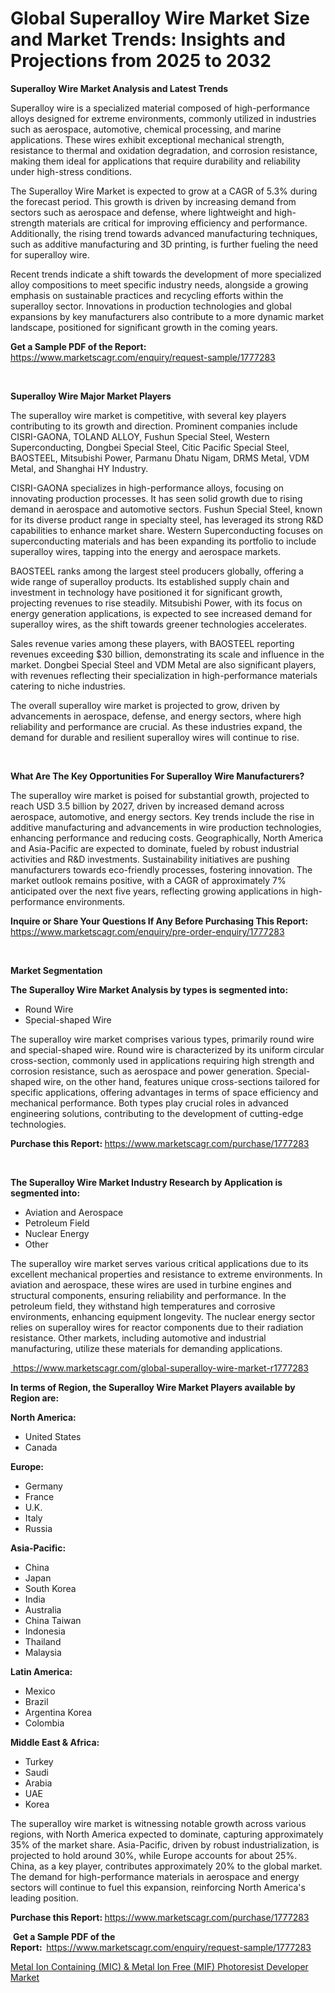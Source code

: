 <p><h1>Global Superalloy Wire Market Size and Market Trends: Insights and Projections from 2025 to 2032</h1></p><p><strong>Superalloy Wire Market Analysis and Latest Trends</strong></p>
<p><p>Superalloy wire is a specialized material composed of high-performance alloys designed for extreme environments, commonly utilized in industries such as aerospace, automotive, chemical processing, and marine applications. These wires exhibit exceptional mechanical strength, resistance to thermal and oxidation degradation, and corrosion resistance, making them ideal for applications that require durability and reliability under high-stress conditions.</p><p>The Superalloy Wire Market is expected to grow at a CAGR of 5.3% during the forecast period. This growth is driven by increasing demand from sectors such as aerospace and defense, where lightweight and high-strength materials are critical for improving efficiency and performance. Additionally, the rising trend towards advanced manufacturing techniques, such as additive manufacturing and 3D printing, is further fueling the need for superalloy wire.</p><p>Recent trends indicate a shift towards the development of more specialized alloy compositions to meet specific industry needs, alongside a growing emphasis on sustainable practices and recycling efforts within the superalloy sector. Innovations in production technologies and global expansions by key manufacturers also contribute to a more dynamic market landscape, positioned for significant growth in the coming years.</p></p>
<p><strong>Get a Sample PDF of the Report:&nbsp;</strong> <a href="https://www.marketscagr.com/enquiry/request-sample/1777283?utm_campaign=2180&utm_medium=2&utm_source=Github&utm_content=ia&utm_term=02022025&utm_id=superalloy-wire">https://www.marketscagr.com/enquiry/request-sample/1777283</a></p>
<p>&nbsp;</p>
<p><strong>Superalloy Wire Major Market Players</strong></p>
<p><p>The superalloy wire market is competitive, with several key players contributing to its growth and direction. Prominent companies include CISRI-GAONA, TOLAND ALLOY, Fushun Special Steel, Western Superconducting, Dongbei Special Steel, Citic Pacific Special Steel, BAOSTEEL, Mitsubishi Power, Parmanu Dhatu Nigam, DRMS Metal, VDM Metal, and Shanghai HY Industry.</p><p>CISRI-GAONA specializes in high-performance alloys, focusing on innovating production processes. It has seen solid growth due to rising demand in aerospace and automotive sectors. Fushun Special Steel, known for its diverse product range in specialty steel, has leveraged its strong R&D capabilities to enhance market share. Western Superconducting focuses on superconducting materials and has been expanding its portfolio to include superalloy wires, tapping into the energy and aerospace markets.</p><p>BAOSTEEL ranks among the largest steel producers globally, offering a wide range of superalloy products. Its established supply chain and investment in technology have positioned it for significant growth, projecting revenues to rise steadily. Mitsubishi Power, with its focus on energy generation applications, is expected to see increased demand for superalloy wires, as the shift towards greener technologies accelerates.</p><p>Sales revenue varies among these players, with BAOSTEEL reporting revenues exceeding $30 billion, demonstrating its scale and influence in the market. Dongbei Special Steel and VDM Metal are also significant players, with revenues reflecting their specialization in high-performance materials catering to niche industries.</p><p>The overall superalloy wire market is projected to grow, driven by advancements in aerospace, defense, and energy sectors, where high reliability and performance are crucial. As these industries expand, the demand for durable and resilient superalloy wires will continue to rise.</p></p>
<p>&nbsp;</p>
<p><strong>What Are The Key Opportunities For Superalloy Wire Manufacturers?</strong></p>
<p><p>The superalloy wire market is poised for substantial growth, projected to reach USD 3.5 billion by 2027, driven by increased demand across aerospace, automotive, and energy sectors. Key trends include the rise in additive manufacturing and advancements in wire production technologies, enhancing performance and reducing costs. Geographically, North America and Asia-Pacific are expected to dominate, fueled by robust industrial activities and R&D investments. Sustainability initiatives are pushing manufacturers towards eco-friendly processes, fostering innovation. The market outlook remains positive, with a CAGR of approximately 7% anticipated over the next five years, reflecting growing applications in high-performance environments.</p></p>
<p><strong>Inquire or Share Your Questions If Any Before Purchasing This Report:</strong> <a href="https://www.marketscagr.com/enquiry/pre-order-enquiry/1777283?utm_campaign=2180&utm_medium=2&utm_source=Github&utm_content=ia&utm_term=02022025&utm_id=superalloy-wire">https://www.marketscagr.com/enquiry/pre-order-enquiry/1777283</a></p>
<p>&nbsp;</p>
<p><strong>Market Segmentation</strong></p>
<p><strong>The Superalloy Wire Market Analysis by types is segmented into:</strong></p>
<p><ul><li>Round Wire</li><li>Special-shaped Wire</li></ul></p>
<p><p>The superalloy wire market comprises various types, primarily round wire and special-shaped wire. Round wire is characterized by its uniform circular cross-section, commonly used in applications requiring high strength and corrosion resistance, such as aerospace and power generation. Special-shaped wire, on the other hand, features unique cross-sections tailored for specific applications, offering advantages in terms of space efficiency and mechanical performance. Both types play crucial roles in advanced engineering solutions, contributing to the development of cutting-edge technologies.</p></p>
<p><strong>Purchase this Report:&nbsp;</strong><a href="https://www.marketscagr.com/purchase/1777283?utm_campaign=2180&utm_medium=2&utm_source=Github&utm_content=ia&utm_term=02022025&utm_id=superalloy-wire">https://www.marketscagr.com/purchase/1777283</a></p>
<p>&nbsp;</p>
<p><strong>The Superalloy Wire Market Industry Research by Application is segmented into:</strong></p>
<p><ul><li>Aviation and Aerospace</li><li>Petroleum Field</li><li>Nuclear Energy</li><li>Other</li></ul></p>
<p><p>The superalloy wire market serves various critical applications due to its excellent mechanical properties and resistance to extreme environments. In aviation and aerospace, these wires are used in turbine engines and structural components, ensuring reliability and performance. In the petroleum field, they withstand high temperatures and corrosive environments, enhancing equipment longevity. The nuclear energy sector relies on superalloy wires for reactor components due to their radiation resistance. Other markets, including automotive and industrial manufacturing, utilize these materials for demanding applications.</p></p>
<p><a href="https://www.marketscagr.com/global-superalloy-wire-market-r1777283?utm_campaign=2180&utm_medium=2&utm_source=Github&utm_content=ia&utm_term=02022025&utm_id=superalloy-wire">&nbsp;https://www.marketscagr.com/global-superalloy-wire-market-r1777283</a></p>
<p><strong>In terms of Region, the Superalloy Wire Market Players available by Region are:</strong></p>
<p>
    <p> <strong> North America: </strong>
        <ul>
            <li>United States</li>
            <li>Canada</li>
        </ul>
        </p> 
    <p> <strong> Europe: </strong>
        <ul>
            <li>Germany</li>
            <li>France</li>
            <li>U.K.</li>
            <li>Italy</li>
            <li>Russia</li>
        </ul>
        </p> 
    <p> <strong> Asia-Pacific: </strong>
        <ul>
            <li>China</li>
            <li>Japan</li>
            <li>South Korea</li>
            <li>India</li>
            <li>Australia</li>
            <li>China Taiwan</li>
            <li>Indonesia</li>
            <li>Thailand</li>
            <li>Malaysia</li>
        </ul>
        </p> 
    <p> <strong> Latin America: </strong>
        <ul>
            <li>Mexico</li>
            <li>Brazil</li>
            <li>Argentina Korea</li>
            <li>Colombia</li>
        </ul>
        </p> 
    <p> <strong> Middle East & Africa: </strong>
        <ul>
            <li>Turkey</li>
            <li>Saudi</li>
            <li>Arabia</li>
            <li>UAE</li>
            <li>Korea</li>
        </ul>
    </p>
    </p>
<p><p>The superalloy wire market is witnessing notable growth across various regions, with North America expected to dominate, capturing approximately 35% of the market share. Asia-Pacific, driven by robust industrialization, is projected to hold around 30%, while Europe accounts for about 25%. China, as a key player, contributes approximately 20% to the global market. The demand for high-performance materials in aerospace and energy sectors will continue to fuel this expansion, reinforcing North America's leading position.</p></p>
<p><strong>Purchase this Report: </strong><a href="https://www.marketscagr.com/purchase/1777283?utm_campaign=2180&utm_medium=2&utm_source=Github&utm_content=ia&utm_term=02022025&utm_id=superalloy-wire">https://www.marketscagr.com/purchase/1777283</a></p>
<p>&nbsp;<strong>Get a Sample PDF of the Report:&nbsp;&nbsp;</strong><a href="https://www.marketscagr.com/enquiry/request-sample/1777283?utm_campaign=2180&utm_medium=2&utm_source=Github&utm_content=ia&utm_term=02022025&utm_id=superalloy-wire">https://www.marketscagr.com/enquiry/request-sample/1777283</a></p>
<p><strong></strong></p>
<p><p><a href="https://github.com/hammelximalschid/Market-Research-Report-List-1/blob/main/metal-ion-containing-mic-metal-ion-free-mif-photoresist-developer-market.md?utm_campaign=2180&utm_medium=2&utm_source=Github&utm_content=ia&utm_term=02022025&utm_id=superalloy-wire">Metal Ion Containing (MIC) & Metal Ion Free (MIF) Photoresist Developer Market</a></p></p>